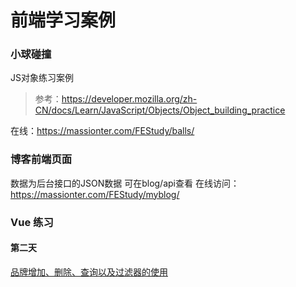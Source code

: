 # 前端学习案例

### 小球碰撞

JS对象练习案例

> 参考：<https://developer.mozilla.org/zh-CN/docs/Learn/JavaScript/Objects/Object_building_practice>

在线：<https://massionter.com/FEStudy/balls/>

### 博客前端页面
数据为后台接口的JSON数据
可在blog/api查看
在线访问：<https://massionter.com/FEStudy/myblog/>

### Vue 练习

#### 第二天

[品牌增加、删除、查询以及过滤器的使用](https://massionter.com/FEStudy/vue/day201.html)

